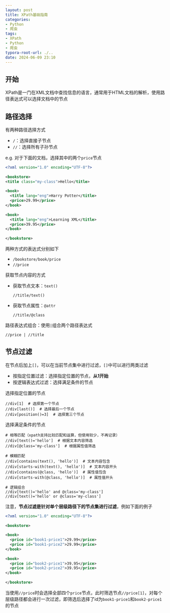 ```yaml
---
layout: post
title: XPath基础指南
categories:
- Python
- 爬虫
tags:
- XPath
- Python
- 爬虫
typora-root-url: ./..
date: 2024-06-09 23:10
---
```


## 开始

XPath是一门在XML文档中查找信息的语言，通常用于HTML文档的解析，使用路径表达式可以选择文档中的节点

## 路径选择

有两种路径选择方式

-   `/`：选择直接子节点
-   `//`：选择所有子孙节点

e.g. 对于下面的文档，选择其中的两个`price`节点

```xml
<?xml version="1.0" encoding="UTF-8"?>
 
<bookstore>
<title class="my-class">Hello</title>
 
<book>
  <title lang="eng">Harry Potter</title>
  <price>29.99</price>
</book>
 
<book>
  <title lang="eng">Learning XML</title>
  <price>39.95</price>
</book>
 
</bookstore>
```

两种方式的表达式分别如下

-   `/bookstore/book/price`
-   `//price`

获取节点内容的方式

-   获取节点文本：`text()`

    ```
    //title/text()
    ```

-   获取节点属性：`@attr`

    ```
    //title/@class
    ```

路径表达式组合：使用`|`组合两个路径表达式

```
//price | //title
```

## 节点过滤

在节点后加上`[]`，可以在当前节点集中进行过滤，`[]`中可以进行两类过滤

-   按指定位置过滤：选择指定位置的节点，**从1开始**
-   按逻辑表达式过滤：选择满足条件的节点

选择指定位置的节点

```
//div[1]  # 选择第一个节点
//div[last()]  # 选择最后一个节点
//div[position()=3]  # 选择第三个节点
```

选择满足条件的节点

```
# 相等匹配（xpath支持比较匹配和运算，但使用较少，不再记录）
//div[text()='hello']  # 根据文本内容筛选
//div[@class='my-class']  # 根据属性值筛选

# 模糊匹配
//div[contains(text(), 'hello')]  # 文本内容包含
//div[starts-with(text(), 'hello')]  # 文本内容开头
//div[contains(@class, 'hello')]  # 属性值包含
//div[starts-with(@class, 'hello')]  # 属性值开头

# 逻辑组合
//div[text()='hello' and @class='my-class']
//div[text()='hello' or @class='my-class']
```

注意，**节点过滤是针对单个层级路径下的节点集进行过滤**，例如下面的例子

```xml
<?xml version="1.0" encoding="UTF-8"?>
 
<bookstore>
 
<book>
  <price id="book1-price1">29.99</price>
  <price id="book1-price2">29.99</price>
</book>
 
<book>
  <price id="book2-price1">39.95</price>
  <price id="book2-price2">39.95</price>
</book>
 
</bookstore>
```

当使用`//price`时会选择全部四个`price`节点，此时筛选节点`//price[1]`，对每个层级路径都会进行一次过滤，即筛选后选择了id为`book1-price1`和`book2-price1`的节点
